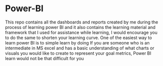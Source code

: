 # Power-BI
This repo contains all the dashboards and reports created by me during the process of learning power BI and it also contains the learning material and framework that I used for assistance while learning, I would encourage you to do the same to shorten your learning curve.
One of the easiest way to learn power BI is to simple learn by doing
If you are someone who is an intermediate in MS excel and has a basic understanding of what charts or visuals you would like to create to represent your goal metrics, Power BI learn would not be that difficult for you
